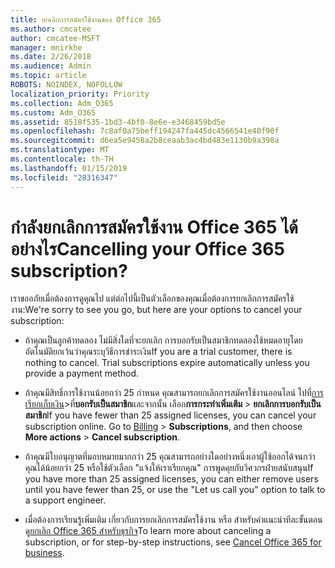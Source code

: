 ```yaml
---
title: ยกเลิกการสมัครใช้งานของ Office 365
ms.author: cmcatee
author: cmcatee-MSFT
manager: mnirkhe
ms.date: 2/26/2018
ms.audience: Admin
ms.topic: article
ROBOTS: NOINDEX, NOFOLLOW
localization_priority: Priority
ms.collection: Adm_O365
ms.custom: Adm_O365
ms.assetid: 8518f535-1bd3-4bf0-8e6e-e3468459bd5e
ms.openlocfilehash: 7c8af0a75beff194247fa445dc4566541e40f90f
ms.sourcegitcommit: d6ea5e9458a2b8ceaab3ac4bd483e1130b9a398a
ms.translationtype: MT
ms.contentlocale: th-TH
ms.lasthandoff: 01/15/2019
ms.locfileid: "28316347"
---
```

# <a name="cancelling-your-office-365-subscription"></a><span data-ttu-id="d0825-102">กำลังยกเลิกการสมัครใช้งาน Office 365 ได้อย่างไร</span><span class="sxs-lookup"><span data-stu-id="d0825-102">Cancelling your Office 365 subscription?</span></span>

<span data-ttu-id="d0825-103">เราขออภัยเมื่อต้องการดูคุณไป แต่ต่อไปนี้เป็นตัวเลือกของคุณเมื่อต้องการยกเลิกการสมัครใช้งาน:</span><span class="sxs-lookup"><span data-stu-id="d0825-103">We're sorry to see you go, but here are your options to cancel your subscription:</span></span>
  
- <span data-ttu-id="d0825-p101">ถ้าคุณเป็นลูกค้าทดลอง ไม่มีสิ่งใดที่จะยกเลิก การบอกรับเป็นสมาชิกทดลองใช้หมดอายุโดยอัตโนมัติยกเว้นว่าคุณระบุวิธีการชำระเงิน</span><span class="sxs-lookup"><span data-stu-id="d0825-p101">If you are a trial customer, there is nothing to cancel. Trial subscriptions expire automatically unless you provide a payment method.</span></span>
    
- <span data-ttu-id="d0825-p102">ถ้าคุณมีสิทธิ์การใช้งานน้อยกว่า 25 กำหนด คุณสามารถยกเลิกการสมัครใช้งานออนไลน์ ไปที่[การเรียกเก็บเงิน](https://support.office.com/article/https://portal.office.com/adminportal/home.aspx#/subscriptions)\>ที่**บอกรับเป็นสมาชิก**และจากนั้น เลือก**การกระทำเพิ่มเติม** \> **ยกเลิกการบอกรับเป็นสมาชิก**</span><span class="sxs-lookup"><span data-stu-id="d0825-p102">If you have fewer than 25 assigned licenses, you can cancel your subscription online. Go to [Billing](https://support.office.com/article/https://portal.office.com/adminportal/home.aspx#/subscriptions) \> **Subscriptions**, and then choose **More actions** \> **Cancel subscription**.</span></span>
    
- <span data-ttu-id="d0825-108">ถ้าคุณมีใบอนุญาตที่มอบหมายมากกว่า 25 คุณสามารถอย่างใดอย่างหนึ่งเอาผู้ใช้ออกได้จนกว่าคุณได้น้อยกว่า 25 หรือใช้ตัวเลือก "แจ้งให้เราเรียกคุณ" การพูดคุยกับวิศวกรฝ่ายสนับสนุน</span><span class="sxs-lookup"><span data-stu-id="d0825-108">If you have more than 25 assigned licenses, you can either remove users until you have fewer than 25, or use the "Let us call you" option to talk to a support engineer.</span></span>
    
- <span data-ttu-id="d0825-109">เมื่อต้องการเรียนรู้เพิ่มเติม เกี่ยวกับการยกเลิกการสมัครใช้งาน หรือ สำหรับคำแนะนำทีละขั้นตอน ดู[ยกเลิก Office 365 สำหรับธุรกิจ](https://support.office.com/article/https://support.office.com/en-us/article/Cancel-Office-365-for-business-b1bc0bef-4608-4601-813a-cdd9f746709a?wt.mc_id=o365_portal_mmaven&amp;ui=en-US&amp;rs=en-US&amp;ad=US.aspx)</span><span class="sxs-lookup"><span data-stu-id="d0825-109">To learn more about canceling a subscription, or for step-by-step instructions, see [Cancel Office 365 for business](https://support.office.com/article/https://support.office.com/en-us/article/Cancel-Office-365-for-business-b1bc0bef-4608-4601-813a-cdd9f746709a?wt.mc_id=o365_portal_mmaven&amp;ui=en-US&amp;rs=en-US&amp;ad=US.aspx).</span></span>
    

